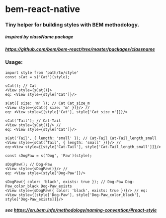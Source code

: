 # bem-react-native

### Tiny helper for building styles with BEM methodology. 

##### inspired by className package
##### https://github.com/bem/bem-react/tree/master/packages/classname

### Usage:
 
 ```import { s } from '@bem-react/classname';
 import style from 'path/to/style'
 const sCat = s('Cat')(style);
 
 sCat(); // Cat
 <View style={sCat()}>
 eq: <View style={style['Cat']}/>
 
 sCat({ size: 'm' }); // Cat Cat_size_m
 <View style={sCat({ size: 'm' })}/> // 
 eq: <View style={[style['Cat'], style['Cat_size_m']]}/>
 
 sCat('Tail'); // Cat-Tail
 <View style={sCat()}/> // 
 eq: <View style={style['Cat']}/>
 
 sCat('Tail', { length: 'small' }); // Cat-Tail Cat-Tail_length_small
 <View style={sCat('Tail', { length: 'small' })}/> // 
 eq:<View style={[style['Cat-Tail'], style['Cat-Tail_length_small']]}/>
 
 const sDogPaw = s('Dog', 'Paw')(style);
 
 sDogPaw(); // Dog-Paw
 <View style={sDogPaw()}/> // 
 eq: <View style={style['Dog-Paw']}/>
 
 sDogPaw({ color: 'black', exists: true }); // Dog-Paw Dog-Paw_color_black Dog-Paw_exists
 <View style={sDogPaw({ color: 'black', exists: true })}/> // eq:
 <View style={[style['Dog-Paw'], style['Dog-Paw_color_black'], style['Dog-Paw_exists]]}/>
 ```

 ##### see https://en.bem.info/methodology/naming-convention/#react-style
